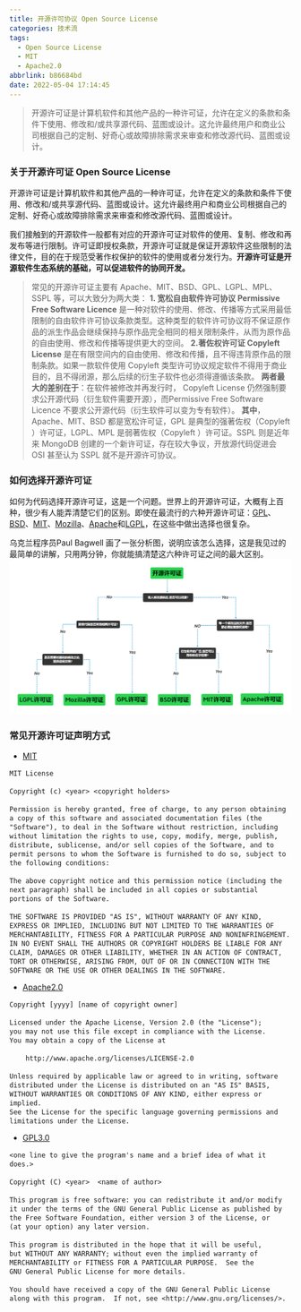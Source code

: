 ```yaml
---
title: 开源许可协议 Open Source License
categories: 技术流
tags:
  - Open Source License
  - MIT
  - Apache2.0
abbrlink: b86684bd
date: 2022-05-04 17:14:45
---
```


>
>开源许可证是计算机软件和其他产品的一种许可证，允许在定义的条款和条件下使用、修改和/或共享源代码、蓝图或设计。这允许最终用户和商业公司根据自己的定制、好奇心或故障排除需求来审查和修改源代码、蓝图或设计。

<!-- more -->

### 关于开源许可证 Open Source License

开源许可证是计算机软件和其他产品的一种许可证，允许在定义的条款和条件下使用、修改和/或共享源代码、蓝图或设计。这允许最终用户和商业公司根据自己的定制、好奇心或故障排除需求来审查和修改源代码、蓝图或设计。

我们接触到的开源软件一般都有对应的开源许可证对软件的使用、复制、修改和再发布等进行限制。许可证即授权条款，开源许可证就是保证开源软件这些限制的法律文件，目的在于规范受著作权保护的软件的使用或者分发行为。**开源许可证是开源软件生态系统的基础，可以促进软件的协同开发。**

>常见的开源许可证主要有 Apache、MIT、BSD、GPL、LGPL、MPL、SSPL 等，可以大致分为两大类：
>**1. 宽松自由软件许可协议 Permissive Free Software Licence**
>是一种对软件的使用、修改、传播等方式采用最低限制的自由软件许可协议条款类型。这种类型的软件许可协议将不保证原作品的派生作品会继续保持与原作品完全相同的相关限制条件，从而为原作品的自由使用、修改和传播等提供更大的空间。
>**2.著佐权许可证 Copyleft License**
>是在有限空间内的自由使用、修改和传播，且不得违背原作品的限制条款。如果一款软件使用 Copyleft 类型许可协议规定软件不得用于商业目的，且不得闭源，那么后续的衍生子软件也必须得遵循该条款。
>**两者最大的差别在于**：在软件被修改并再发行时， Copyleft License 仍然强制要求公开源代码（衍生软件需要开源），而Permissive Free Software Licence 不要求公开源代码（衍生软件可以变为专有软件）。
>**其中**，Apache、MIT、BSD 都是宽松许可证，GPL 是典型的强著佐权（Copyleft ）许可证，LGPL、MPL 是弱著佐权（Copyleft ）许可证。SSPL 则是近年来 MongoDB 创建的一个新许可证，存在较大争议，开放源代码促进会 OSI 甚至认为 SSPL 就不是开源许可协议。


### 如何选择开源许可证
如何为代码选择开源许可证，这是一个问题。世界上的开源许可证，大概有上百种，很少有人能弄清楚它们的区别。即使在最流行的六种开源许可证：[GPL](https://en.wikipedia.org/wiki/GNU_General_Public_License)、[BSD](https://en.wikipedia.org/wiki/BSD_licenses)、[MIT](https://en.wikipedia.org/wiki/MIT_License)、[Mozilla](https://www.mozilla.org/MPL/)、[Apache](https://www.apache.org/licenses/LICENSE-2.0)和[LGPL](https://en.wikipedia.org/wiki/GNU_Lesser_General_Public_License)，在这些中做出选择也很复杂。

乌克兰程序员Paul Bagwell 画了一张分析图，说明应该怎么选择，这是我见过的最简单的讲解，只用两分钟，你就能搞清楚这六种许可证之间的最大区别。
![开源许可证](/images/assets/licenses.png)


### 常见开源许可证声明方式

- [MIT](https://opensource.org/licenses/MIT)

```
MIT License

Copyright (c) <year> <copyright holders>

Permission is hereby granted, free of charge, to any person obtaining a copy of this software and associated documentation files (the "Software"), to deal in the Software without restriction, including without limitation the rights to use, copy, modify, merge, publish, distribute, sublicense, and/or sell copies of the Software, and to permit persons to whom the Software is furnished to do so, subject to the following conditions:

The above copyright notice and this permission notice (including the next paragraph) shall be included in all copies or substantial portions of the Software.

THE SOFTWARE IS PROVIDED "AS IS", WITHOUT WARRANTY OF ANY KIND, EXPRESS OR IMPLIED, INCLUDING BUT NOT LIMITED TO THE WARRANTIES OF MERCHANTABILITY, FITNESS FOR A PARTICULAR PURPOSE AND NONINFRINGEMENT. IN NO EVENT SHALL THE AUTHORS OR COPYRIGHT HOLDERS BE LIABLE FOR ANY CLAIM, DAMAGES OR OTHER LIABILITY, WHETHER IN AN ACTION OF CONTRACT, TORT OR OTHERWISE, ARISING FROM, OUT OF OR IN CONNECTION WITH THE SOFTWARE OR THE USE OR OTHER DEALINGS IN THE SOFTWARE.
```

- [Apache2.0](https://www.apache.org/licenses/LICENSE-2.0)

```
Copyright [yyyy] [name of copyright owner]

Licensed under the Apache License, Version 2.0 (the "License");
you may not use this file except in compliance with the License.
You may obtain a copy of the License at

    http://www.apache.org/licenses/LICENSE-2.0

Unless required by applicable law or agreed to in writing, software
distributed under the License is distributed on an "AS IS" BASIS,
WITHOUT WARRANTIES OR CONDITIONS OF ANY KIND, either express or implied.
See the License for the specific language governing permissions and
limitations under the License.
```

- [GPL3.0](https://www.gnu.org/licenses/gpl-3.0.html)

```
<one line to give the program's name and a brief idea of what it does.>

Copyright (C) <year>  <name of author>

This program is free software: you can redistribute it and/or modify
it under the terms of the GNU General Public License as published by
the Free Software Foundation, either version 3 of the License, or
(at your option) any later version.

This program is distributed in the hope that it will be useful,
but WITHOUT ANY WARRANTY; without even the implied warranty of
MERCHANTABILITY or FITNESS FOR A PARTICULAR PURPOSE.  See the
GNU General Public License for more details.

You should have received a copy of the GNU General Public License
along with this program.  If not, see <http://www.gnu.org/licenses/>.
```
